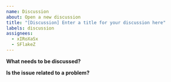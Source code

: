 ```yaml
---
name: Discussion
about: Open a new discussion
title: "[Discussion] Enter a title for your discussion here"
labels: discussion
assignees:
  - xIRoXaSx
  - SFlakeZ
---
```


**What needs to be discussed?**
<!-- Ex.: "I want to discuss [...]" -->

**Is the issue related to a problem?**
<!-- A clear and concise description of what the problem is. Ex.: "As state in issue [...]" -->